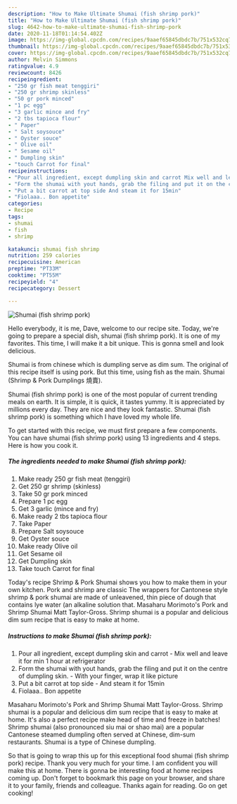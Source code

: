 ```yaml
---
description: "How to Make Ultimate Shumai (fish shrimp pork)"
title: "How to Make Ultimate Shumai (fish shrimp pork)"
slug: 4642-how-to-make-ultimate-shumai-fish-shrimp-pork
date: 2020-11-18T01:14:54.402Z
image: https://img-global.cpcdn.com/recipes/9aaef65845dbdc7b/751x532cq70/shumai-fish-shrimp-pork-recipe-main-photo.jpg
thumbnail: https://img-global.cpcdn.com/recipes/9aaef65845dbdc7b/751x532cq70/shumai-fish-shrimp-pork-recipe-main-photo.jpg
cover: https://img-global.cpcdn.com/recipes/9aaef65845dbdc7b/751x532cq70/shumai-fish-shrimp-pork-recipe-main-photo.jpg
author: Melvin Simmons
ratingvalue: 4.9
reviewcount: 8426
recipeingredient:
- "250 gr fish meat tenggiri"
- "250 gr shrimp skinless"
- "50 gr pork minced"
- "1 pc egg"
- "3 garlic mince and fry"
- "2 tbs tapioca flour"
- " Paper"
- " Salt soysouce"
- " Oyster souce"
- " Olive oil"
- " Sesame oil"
- " Dumpling skin"
- "touch Carrot for final"
recipeinstructions:
- "Pour all ingredient, except dumpling skin and carrot Mix well and leave it for min 1 hour at refrigerator"
- "Form the shumai with yout hands, grab the filing and put it on the centre of dumpling skin. With your finger, wrap it like picture"
- "Put a bit carrot at top side And steam it for 15min"
- "Fiolaaa.. Bon appetite"
categories:
- Recipe
tags:
- shumai
- fish
- shrimp

katakunci: shumai fish shrimp 
nutrition: 259 calories
recipecuisine: American
preptime: "PT33M"
cooktime: "PT55M"
recipeyield: "4"
recipecategory: Dessert

---
```



![Shumai (fish shrimp pork)](https://img-global.cpcdn.com/recipes/9aaef65845dbdc7b/751x532cq70/shumai-fish-shrimp-pork-recipe-main-photo.jpg)

Hello everybody, it is me, Dave, welcome to our recipe site. Today, we're going to prepare a special dish, shumai (fish shrimp pork). It is one of my favorites. This time, I will make it a bit unique. This is gonna smell and look delicious.

Shumai is from chinese which is dumpling serve as dim sum. The original of this recipe itself is using pork. But this time, using fish as the main. Shumai (Shrimp &amp; Pork Dumplings 燒賣).

Shumai (fish shrimp pork) is one of the most popular of current trending meals on earth. It is simple, it is quick, it tastes yummy. It is appreciated by millions every day. They are nice and they look fantastic. Shumai (fish shrimp pork) is something which I have loved my whole life.


To get started with this recipe, we must first prepare a few components. You can have shumai (fish shrimp pork) using 13 ingredients and 4 steps. Here is how you cook it.

<!--inarticleads1-->

##### The ingredients needed to make Shumai (fish shrimp pork):

1. Make ready 250 gr fish meat (tenggiri)
1. Get 250 gr shrimp (skinless)
1. Take 50 gr pork minced
1. Prepare 1 pc egg
1. Get 3 garlic (mince and fry)
1. Make ready 2 tbs tapioca flour
1. Take  Paper
1. Prepare  Salt soysouce
1. Get  Oyster souce
1. Make ready  Olive oil
1. Get  Sesame oil
1. Get  Dumpling skin
1. Take touch Carrot for final


Today&#39;s recipe Shrimp &amp; Pork Shumai shows you how to make them in your own kitchen. Pork and shrimp are classic The wrappers for Cantonese style shrimp &amp; pork shumai are made of unleavened, thin piece of dough that contains lye water (an alkaline solution that. Masaharu Morimoto&#39;s Pork and Shrimp Shumai Matt Taylor-Gross. Shrimp shumai is a popular and delicious dim sum recipe that is easy to make at home. 

<!--inarticleads2-->

##### Instructions to make Shumai (fish shrimp pork):

1. Pour all ingredient, except dumpling skin and carrot - Mix well and leave it for min 1 hour at refrigerator
1. Form the shumai with yout hands, grab the filing and put it on the centre of dumpling skin. - With your finger, wrap it like picture
1. Put a bit carrot at top side - And steam it for 15min
1. Fiolaaa.. Bon appetite


Masaharu Morimoto&#39;s Pork and Shrimp Shumai Matt Taylor-Gross. Shrimp shumai is a popular and delicious dim sum recipe that is easy to make at home. It&#39;s also a perfect recipe make head of time and freeze in batches! Shrimp shumai (also pronounced siu mai or shao mai) are a popular Cantonese steamed dumpling often served at Chinese, dim-sum restaurants. Shumai is a type of Chinese dumpling. 

So that is going to wrap this up for this exceptional food shumai (fish shrimp pork) recipe. Thank you very much for your time. I am confident you will make this at home. There is gonna be interesting food at home recipes coming up. Don't forget to bookmark this page on your browser, and share it to your family, friends and colleague. Thanks again for reading. Go on get cooking!
